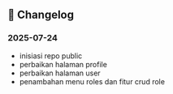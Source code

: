 ## 🧾 Changelog

### 2025-07-24 
  - inisiasi repo public
  - perbaikan halaman profile
  - perbaikan halaman user
  - penambahan menu roles dan fitur crud role
